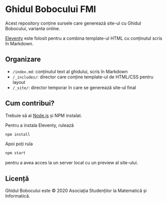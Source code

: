 # Ghidul Bobocului FMI

Acest repository conține sursele care generează site-ul cu Ghidul Bobocului, varianta online.

[Eleventy](https://www.11ty.dev/) este folosit pentru a combina template-ul HTML
cu conținutul scris în Markdown.

## Organizare

- `/index.md`: conținutul text al ghidului, scris în Markdown
- `/_includes/`: director care conține template-ul de HTML/CSS pentru layout
- `/_site/`: director temporar în care se generează site-ul final

## Cum contribui?

Trebuie să ai [Node.js](https://nodejs.org/en/) și NPM instalat.

Pentru a instala Eleventy, rulează

```sh
npm install
```

Apoi poți rula

```sh
npm start
```

pentru a avea acces la un server local cu un preview al site-ului.

## Licență

Ghidul Bobocului este © 2020 Asociația Studenților la Matematică și Informatică.

